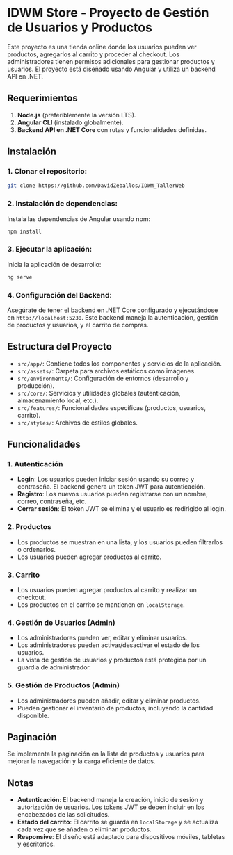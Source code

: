 # IDWM Store - Proyecto de Gestión de Usuarios y Productos

Este proyecto es una tienda online donde los usuarios pueden ver productos, agregarlos al carrito y proceder al checkout. Los administradores tienen permisos adicionales para gestionar productos y usuarios. El proyecto está diseñado usando Angular y utiliza un backend API en .NET.

## Requerimientos

1. **Node.js** (preferiblemente la versión LTS).
2. **Angular CLI** (instalado globalmente).
3. **Backend API en .NET Core** con rutas y funcionalidades definidas.

## Instalación

### 1. Clonar el repositorio:

```bash
git clone https://github.com/DavidZeballos/IDWM_TallerWeb
```

### 2. Instalación de dependencias:

Instala las dependencias de Angular usando npm:

```bash
npm install
```

### 3. Ejecutar la aplicación:

Inicia la aplicación de desarrollo:

```bash
ng serve
```

### 4. Configuración del Backend:

Asegúrate de tener el backend en .NET Core configurado y ejecutándose en `http://localhost:5230`. Este backend maneja la autenticación, gestión de productos y usuarios, y el carrito de compras.

## Estructura del Proyecto

- `src/app/`: Contiene todos los componentes y servicios de la aplicación.
- `src/assets/`: Carpeta para archivos estáticos como imágenes.
- `src/environments/`: Configuración de entornos (desarrollo y producción).
- `src/core/`: Servicios y utilidades globales (autenticación, almacenamiento local, etc.).
- `src/features/`: Funcionalidades específicas (productos, usuarios, carrito).
- `src/styles/`: Archivos de estilos globales.

## Funcionalidades

### 1. **Autenticación**

- **Login**: Los usuarios pueden iniciar sesión usando su correo y contraseña. El backend genera un token JWT para autenticación.
- **Registro**: Los nuevos usuarios pueden registrarse con un nombre, correo, contraseña, etc.
- **Cerrar sesión**: El token JWT se elimina y el usuario es redirigido al login.

### 2. **Productos**

- Los productos se muestran en una lista, y los usuarios pueden filtrarlos o ordenarlos.
- Los usuarios pueden agregar productos al carrito.

### 3. **Carrito**

- Los usuarios pueden agregar productos al carrito y realizar un checkout.
- Los productos en el carrito se mantienen en `localStorage`.

### 4. **Gestión de Usuarios (Admin)**

- Los administradores pueden ver, editar y eliminar usuarios.
- Los administradores pueden activar/desactivar el estado de los usuarios.
- La vista de gestión de usuarios y productos está protegida por un guardia de administrador.

### 5. **Gestión de Productos (Admin)**

- Los administradores pueden añadir, editar y eliminar productos.
- Pueden gestionar el inventario de productos, incluyendo la cantidad disponible.

## Paginación

Se implementa la paginación en la lista de productos y usuarios para mejorar la navegación y la carga eficiente de datos.

## Notas

- **Autenticación**: El backend maneja la creación, inicio de sesión y autorización de usuarios. Los tokens JWT se deben incluir en los encabezados de las solicitudes.
- **Estado del carrito**: El carrito se guarda en `localStorage` y se actualiza cada vez que se añaden o eliminan productos.
- **Responsive**: El diseño está adaptado para dispositivos móviles, tabletas y escritorios.
